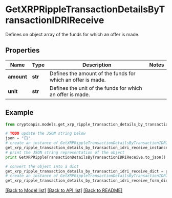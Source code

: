 # GetXRPRippleTransactionDetailsByTransactionIDRIReceive

Defines on object array of the funds for which an offer is made.

## Properties
Name | Type | Description | Notes
------------ | ------------- | ------------- | -------------
**amount** | **str** | Defines the amount of the funds for which an offer is made. | 
**unit** | **str** | Defines the unit of the funds for which an offer is made. | 

## Example

```python
from cryptoapis.models.get_xrp_ripple_transaction_details_by_transaction_idri_receive import GetXRPRippleTransactionDetailsByTransactionIDRIReceive

# TODO update the JSON string below
json = "{}"
# create an instance of GetXRPRippleTransactionDetailsByTransactionIDRIReceive from a JSON string
get_xrp_ripple_transaction_details_by_transaction_idri_receive_instance = GetXRPRippleTransactionDetailsByTransactionIDRIReceive.from_json(json)
# print the JSON string representation of the object
print GetXRPRippleTransactionDetailsByTransactionIDRIReceive.to_json()

# convert the object into a dict
get_xrp_ripple_transaction_details_by_transaction_idri_receive_dict = get_xrp_ripple_transaction_details_by_transaction_idri_receive_instance.to_dict()
# create an instance of GetXRPRippleTransactionDetailsByTransactionIDRIReceive from a dict
get_xrp_ripple_transaction_details_by_transaction_idri_receive_form_dict = get_xrp_ripple_transaction_details_by_transaction_idri_receive.from_dict(get_xrp_ripple_transaction_details_by_transaction_idri_receive_dict)
```
[[Back to Model list]](../README.md#documentation-for-models) [[Back to API list]](../README.md#documentation-for-api-endpoints) [[Back to README]](../README.md)


